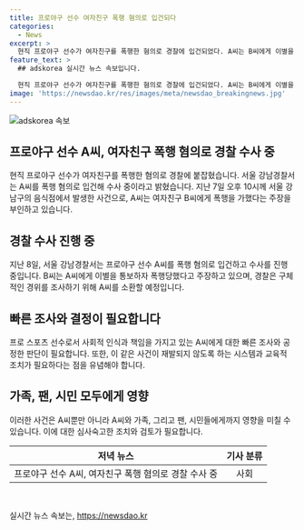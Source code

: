 ```yaml
---
title: 프로야구 선수 여자친구 폭행 혐의로 입건되다
categories:
  - News
excerpt: >
  현직 프로야구 선수가 여자친구를 폭행한 혐의로 경찰에 입건되었다. A씨는 B씨에게 이별을 통보하자 폭행했다는 주장을 부인하고 있으며, 현장에서 귀가 조치됐다. 경찰은 A씨를 소환하여 구체적인 사건 경위를 조사할 예정이다.
feature_text: >
  ## adskorea 실시간 뉴스 속보입니다.

  현직 프로야구 선수가 여자친구를 폭행한 혐의로 경찰에 입건되었다. A씨는 B씨에게 이별을 통보하자 폭행했다는 주장을 부인하고 있으며, 현장에서 귀가 조치됐다. 경찰은 A씨를 소환하여 구체적인 사건 경위를 조사할 예정이다.
image: 'https://newsdao.kr/res/images/meta/newsdao_breakingnews.jpg'
---
```


<p><img src="https://newsdao.kr/res/images/meta/newsdao_breakingnews.jpg" alt="adskorea 속보" /></p>

<h2>프로야구 선수 A씨, 여자친구 폭행 혐의로 경찰 수사 중</h2>

<p data-ke-size="size16">현직 프로야구 선수가 여자친구를 폭행한 혐의로 경찰에 붙잡혔습니다. 서울 강남경찰서는 A씨를 폭행 혐의로 입건해 수사 중이라고 밝혔습니다. 지난 7일 오후 10시께 서울 강남구의 음식점에서 발생한 사건으로, A씨는 여자친구 B씨에게 폭행을 가했다는 주장을 부인하고 있습니다.</p>

<h2 data-ke-size="size26">경찰 수사 진행 중</h2>

<p data-ke-size="size16">지난 8일, 서울 강남경찰서는 프로야구 선수 A씨를 폭행 혐의로 입건하고 수사를 진행 중입니다. B씨는 A씨에게 이별을 통보하자 폭행당했다고 주장하고 있으며, 경찰은 구체적인 경위를 조사하기 위해 A씨를 소환할 예정입니다.</p>

<h2 data-ke-size="size26">빠른 조사와 결정이 필요합니다</h2>

<p data-ke-size="size16">프로 스포츠 선수로서 사회적 인식과 책임을 가지고 있는 A씨에게 대한 빠른 조사와 공정한 판단이 필요합니다. 또한, 이 같은 사건이 재발되지 않도록 하는 시스템과 교육적 조치가 필요하다는 점을 유념해야 합니다.</p>

<h2 data-ke-size="size26">가족, 팬, 시민 모두에게 영향</h2>

<p data-ke-size="size16">이러한 사건은 A씨뿐만 아니라 A씨와 가족, 그리고 팬, 시민들에게까지 영향을 미칠 수 있습니다. 이에 대한 심사숙고한 조치와 검토가 필요합니다.</p>

<table>
    <thead>
        <tr>
            <th style="text-align: center;">저녁 뉴스</th>
            <th style="text-align: center;">기사 분류</th>
        </tr>
    </thead>
    <tbody>
        <tr>
            <td style="text-align: center;">프로야구 선수 A씨, 여자친구 폭행 혐의로 경찰 수사 중</td>
            <td style="text-align: center;">사회</td>
        </tr>
    </tbody>
</table>

<p data-ke-size="size16">&nbsp;</p>
실시간 뉴스 속보는, <a href="https://newsdao.kr" rel="dofollow">https://newsdao.kr</a>


